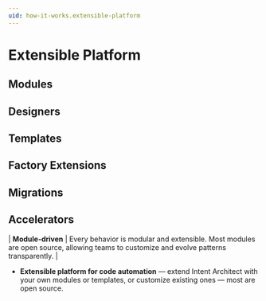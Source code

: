 ```yaml
---
uid: how-it-works.extensible-platform
---
```


# Extensible Platform

## Modules

## Designers

## Templates

## Factory Extensions

## Migrations

## Accelerators

| **Module-driven** | Every behavior is modular and extensible. Most modules are open source, allowing teams to customize and evolve patterns transparently. |
- **Extensible platform for code automation** — extend Intent Architect with your own modules or templates, or customize existing ones — most are open source.
